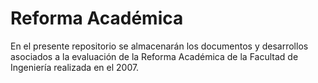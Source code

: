 # Reforma Académica

En el presente repositorio se almacenarán los documentos y desarrollos asociados a la evaluación de la Reforma Académica de la Facultad de Ingeniería realizada en el 2007.

